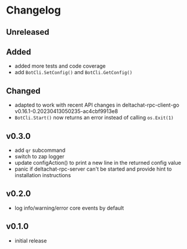 # Changelog

## Unreleased

## Added

- added more tests and code coverage
- add `BotCli.SetConfig()` and `BotCli.GetConfig()`

## Changed

- adapted to work with recent API changes in deltachat-rpc-client-go v0.16.1-0.20230413050235-ac4cbf9913e8
- `BotCli.Start()` now returns an error instead of calling `os.Exit(1)`

## v0.3.0

- add `qr` subcommand
- switch to zap logger
- update configAction() to print a new line in the returned config value
- panic if deltachat-rpc-server can't be started and provide hint to installation instructions

## v0.2.0

- log info/warning/error core events by default

## v0.1.0

- initial release
